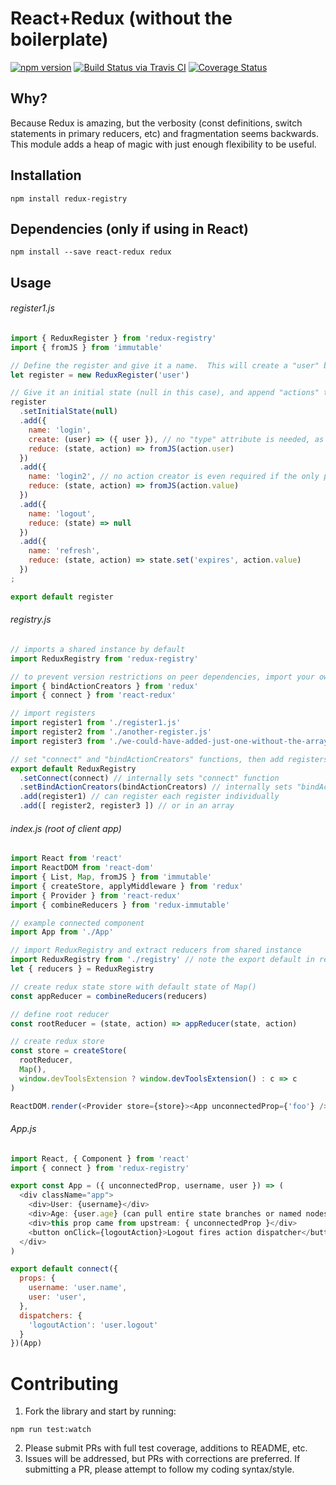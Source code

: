 React+Redux (without the boilerplate)
=======

[![npm version](https://badge.fury.io/js/redux-registry.svg)](https://badge.fury.io/js/redux-registry)
[![Build Status via Travis CI](https://travis-ci.org/kwhitley/redux-registry.svg?branch=master)](https://travis-ci.org/kwhitley/redux-registry)
[![Coverage Status](https://coveralls.io/repos/github/kwhitley/redux-registry/badge.svg?branch=master)](https://coveralls.io/github/kwhitley/redux-registry?branch=master)

## Why?

Because Redux is amazing, but the verbosity (const definitions, switch statements in primary
reducers, etc) and fragmentation seems backwards.  This module adds a heap of magic with just
enough flexibility to be useful.

## Installation

```
npm install redux-registry
```

## Dependencies (only if using in React)

```
npm install --save react-redux redux
```

## Usage

###### register1.js
```js
import { ReduxRegister } from 'redux-registry'
import { fromJS } from 'immutable'

// Define the register and give it a name.  This will create a "user" branch in the root scope.
let register = new ReduxRegister('user')

// Give it an initial state (null in this case), and append "actions" that reduce the state
register
  .setInitialState(null)
  .add({
    name: 'login',
    create: (user) => ({ user }), // no "type" attribute is needed, as everything is internally namespaced
    reduce: (state, action) => fromJS(action.user)
  })
  .add({
    name: 'login2', // no action creator is even required if the only payload can be a single "value" attribute
    reduce: (state, action) => fromJS(action.value)
  })
  .add({
    name: 'logout',
    reduce: (state) => null
  })
  .add({
    name: 'refresh',
    reduce: (state, action) => state.set('expires', action.value)
  })
;

export default register
```

###### registry.js
```js
// imports a shared instance by default
import ReduxRegistry from 'redux-registry'

// to prevent version restrictions on peer dependencies, import your own
import { bindActionCreators } from 'redux'
import { connect } from 'react-redux'

// import registers
import register1 from './register1.js'
import register2 from './another-register.js'
import register3 from './we-could-have-added-just-one-without-the-array.js'

// set "connect" and "bindActionCreators" functions, then add registers
export default ReduxRegistry
  .setConnect(connect) // internally sets "connect" function
  .setBindActionCreators(bindActionCreators) // internally sets "bindActionCreators" function
  .add(register1) // can register each register individually
  .add([ register2, register3 ]) // or in an array
```

###### index.js (root of client app)
```js
import React from 'react'
import ReactDOM from 'react-dom'
import { List, Map, fromJS } from 'immutable'
import { createStore, applyMiddleware } from 'redux'
import { Provider } from 'react-redux'
import { combineReducers } from 'redux-immutable'

// example connected component
import App from './App'

// import ReduxRegistry and extract reducers from shared instance
import ReduxRegistry from './registry' // note the export default in registry.js above
let { reducers } = ReduxRegistry

// create redux state store with default state of Map()
const appReducer = combineReducers(reducers)

// define root reducer
const rootReducer = (state, action) => appReducer(state, action)

// create redux store
const store = createStore(
  rootReducer,
  Map(),
  window.devToolsExtension ? window.devToolsExtension() : c => c
)

ReactDOM.render(<Provider store={store}><App unconnectedProp={'foo'} /></Provider>)
```


###### App.js
```js
import React, { Component } from 'react'
import { connect } from 'redux-registry'

export const App = ({ unconnectedProp, username, user }) => (
  <div className="app">
    <div>User: {username}</div>
    <div>Age: {user.age} (can pull entire state branches or named nodes if using immutable)</div>
    <div>this prop came from upstream: { unconnectedProp }</div>
    <button onClick={logoutAction}>Logout fires action dispatcher</button>
  </div>
)

export default connect({
  props: {
    username: 'user.name',
    user: 'user',
  },
  dispatchers: {
    'logoutAction': 'user.logout'
  }
})(App)
```

# Contributing

1. Fork the library and start by running:
```
npm run test:watch
```
2. Please submit PRs with full test coverage, additions to README, etc.
3. Issues will be addressed, but PRs with corrections are preferred.  If submitting a PR, please attempt
   to follow my coding syntax/style.

